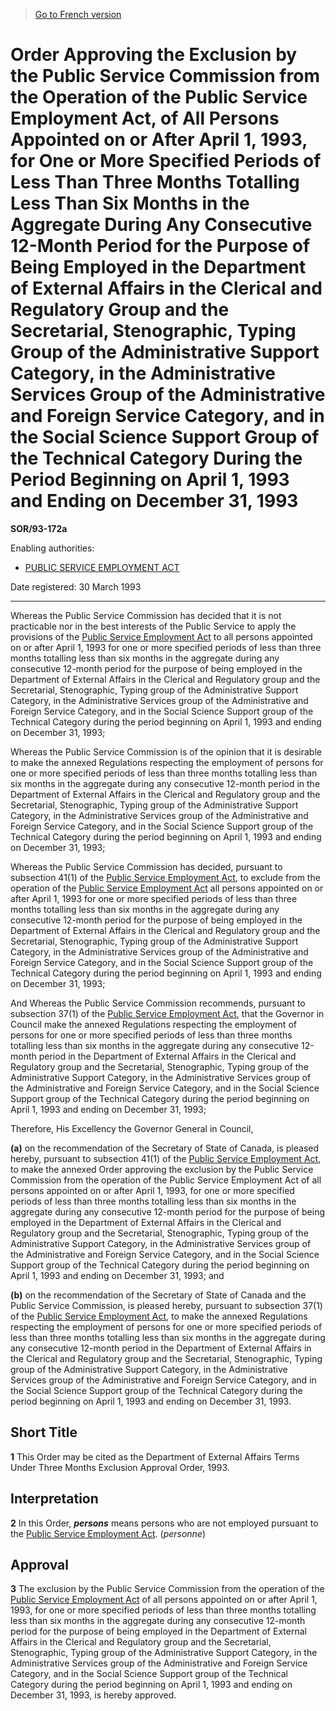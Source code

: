 > [Go to French version](/fr/Règlements/Décrets,%20ordonnances%20et%20règlements%20statutaires/93/172a.md)

# Order Approving the Exclusion by the Public Service Commission from the Operation of the Public Service Employment Act, of All Persons Appointed on or After April 1, 1993, for One or More Specified Periods of Less Than Three Months Totalling Less Than Six Months in the Aggregate During Any Consecutive 12-Month Period for the Purpose of Being Employed in the Department of External Affairs in the Clerical and Regulatory Group and the Secretarial, Stenographic, Typing Group of the Administrative Support Category, in the Administrative Services Group of the Administrative and Foreign Service Category, and in the Social Science Support Group of the Technical Category During the Period Beginning on April 1, 1993 and Ending on December 31, 1993

**SOR/93-172a**

Enabling authorities: 
- [PUBLIC SERVICE EMPLOYMENT ACT](/en/Acts/Statutes%20of%20Canada/2003/c.%2022,%20ss.%2012,%2013%20.md)

Date registered: 30 March 1993

----------

Whereas the Public Service Commission has decided that it is not practicable nor in the best interests of the Public Service to apply the provisions of the [Public Service Employment Act](/en/Acts/Statutes%20of%20Canada/2003/c.%2022,%20ss.%2012,%2013%20.md) to all persons appointed on or after April 1, 1993 for one or more specified periods of less than three months totalling less than six months in the aggregate during any consecutive 12-month period for the purpose of being employed in the Department of External Affairs in the Clerical and Regulatory group and the Secretarial, Stenographic, Typing group of the Administrative Support Category, in the Administrative Services group of the Administrative and Foreign Service Category, and in the Social Science Support group of the Technical Category during the period beginning on April 1, 1993 and ending on December 31, 1993;

Whereas the Public Service Commission is of the opinion that it is desirable to make the annexed Regulations respecting the employment of persons for one or more specified periods of less than three months totalling less than six months in the aggregate during any consecutive 12-month period in the Department of External Affairs in the Clerical and Regulatory group and the Secretarial, Stenographic, Typing group of the Administrative Support Category, in the Administrative Services group of the Administrative and Foreign Service Category, and in the Social Science Support group of the Technical Category during the period beginning on April 1, 1993 and ending on December 31, 1993;

Whereas the Public Service Commission has decided, pursuant to subsection 41(1) of the [Public Service Employment Act](/en/Acts/Statutes%20of%20Canada/2003/c.%2022,%20ss.%2012,%2013%20.md), to exclude from the operation of the [Public Service Employment Act](/en/Acts/Statutes%20of%20Canada/2003/c.%2022,%20ss.%2012,%2013%20.md) all persons appointed on or after April 1, 1993 for one or more specified periods of less than three months totalling less than six months in the aggregate during any consecutive 12-month period for the purpose of being employed in the Department of External Affairs in the Clerical and Regulatory group and the Secretarial, Stenographic, Typing group of the Administrative Support Category, in the Administrative Services group of the Administrative and Foreign Service Category, and in the Social Science Support group of the Technical Category during the period beginning on April 1, 1993 and ending on December 31, 1993;

And Whereas the Public Service Commission recommends, pursuant to subsection 37(1) of the [Public Service Employment Act](/en/Acts/Statutes%20of%20Canada/2003/c.%2022,%20ss.%2012,%2013%20.md), that the Governor in Council make the annexed Regulations respecting the employment of persons for one or more specified periods of less than three months totalling less than six months in the aggregate during any consecutive 12-month period in the Department of External Affairs in the Clerical and Regulatory group and the Secretarial, Stenographic, Typing group of the Administrative Support Category, in the Administrative Services group of the Administrative and Foreign Service Category, and in the Social Science Support group of the Technical Category during the period beginning on April 1, 1993 and ending on December 31, 1993;

Therefore, His Excellency the Governor General in Council,

**(a)** on the recommendation of the Secretary of State of Canada, is pleased hereby, pursuant to subsection 41(1) of the [Public Service Employment Act](/en/Acts/Statutes%20of%20Canada/2003/c.%2022,%20ss.%2012,%2013%20.md), to make the annexed Order approving the exclusion by the Public Service Commission from the operation of the Public Service Employment Act of all persons appointed on or after April 1, 1993, for one or more specified periods of less than three months totalling less than six months in the aggregate during any consecutive 12-month period for the purpose of being employed in the Department of External Affairs in the Clerical and Regulatory group and the Secretarial, Stenographic, Typing group of the Administrative Support Category, in the Administrative Services group of the Administrative and Foreign Service Category, and in the Social Science Support group of the Technical Category during the period beginning on April 1, 1993 and ending on December 31, 1993; and

**(b)** on the recommendation of the Secretary of State of Canada and the Public Service Commission, is pleased hereby, pursuant to subsection 37(1) of the [Public Service Employment Act](/en/Acts/Statutes%20of%20Canada/2003/c.%2022,%20ss.%2012,%2013%20.md), to make the annexed Regulations respecting the employment of persons for one or more specified periods of less than three months totalling less than six months in the aggregate during any consecutive 12-month period in the Department of External Affairs in the Clerical and Regulatory group and the Secretarial, Stenographic, Typing group of the Administrative Support Category, in the Administrative Services group of the Administrative and Foreign Service Category, and in the Social Science Support group of the Technical Category during the period beginning on April 1, 1993 and ending on December 31, 1993.




## Short Title


**1** This Order may be cited as the Department of External Affairs Terms Under Three Months Exclusion Approval Order, 1993.




## Interpretation


**2** In this Order, ***persons*** means persons who are not employed pursuant to the [Public Service Employment Act](/en/Acts/Statutes%20of%20Canada/2003/c.%2022,%20ss.%2012,%2013%20.md). (*personne*)




## Approval


**3** The exclusion by the Public Service Commission from the operation of the [Public Service Employment Act](/en/Acts/Statutes%20of%20Canada/2003/c.%2022,%20ss.%2012,%2013%20.md) of all persons appointed on or after April 1, 1993, for one or more specified periods of less than three months totalling less than six months in the aggregate during any consecutive 12-month period for the purpose of being employed in the Department of External Affairs in the Clerical and Regulatory group and the Secretarial, Stenographic, Typing group of the Administrative Support Category, in the Administrative Services group of the Administrative and Foreign Service Category, and in the Social Science Support group of the Technical Category during the period beginning on April 1, 1993 and ending on December 31, 1993, is hereby approved.


